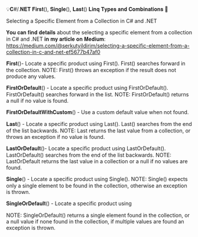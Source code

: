 💡𝐂#/.𝐍𝐄𝐓 𝐅𝐢𝐫𝐬𝐭(), 𝐒𝐢𝐧𝐠𝐥𝐞(), 𝐋𝐚𝐬𝐭() 𝐋𝐢𝐧𝐪 𝐓𝐲𝐩𝐞𝐬 𝐚𝐧𝐝 𝐂𝐨𝐦𝐛𝐢𝐧𝐚𝐭𝐢𝐨𝐧𝐬 🚀

Selecting a Specific Element from a Collection in C# and .NET



𝐘𝐨𝐮 𝐜𝐚𝐧 𝐟𝐢𝐧𝐝 𝐝𝐞𝐭𝐚𝐢𝐥𝐬 about the selecting a specific element from a collection in C# and .NET 𝐢𝐧 𝐦𝐲 𝐚𝐫𝐭𝐢𝐜𝐥𝐞 𝐨𝐧 𝐌𝐞𝐝𝐢𝐮𝐦: https://medium.com/@serkutyildirim/selecting-a-specific-element-from-a-collection-in-c-and-net-ef5677b47af0



𝐅𝐢𝐫𝐬𝐭()- Locate a specific product using First(). First() searches forward in the collection. NOTE: First() throws an exception if the result does not produce any values.



𝐅𝐢𝐫𝐬𝐭𝐎𝐫𝐃𝐞𝐟𝐚𝐮𝐥𝐭() - Locate a specific product using FirstOrDefault(). FirstOrDefault() searches forward in the list. NOTE: FirstOrDefault() returns a null if no value is found.



𝐅𝐢𝐫𝐬𝐭𝐎𝐫𝐃𝐞𝐟𝐚𝐮𝐥𝐭𝐖𝐢𝐭𝐡𝐂𝐮𝐬𝐭𝐨𝐦() - Use a custom default value when not found.



𝐋𝐚𝐬𝐭() - Locate a specific product using Last(). Last() searches from the end of the list backwards. NOTE: Last returns the last value from a collection, or throws an exception if no value is found.



𝐋𝐚𝐬𝐭𝐎𝐫𝐃𝐞𝐟𝐚𝐮𝐥𝐭()- Locate a specific product using LastOrDefault(). LastOrDefault() searches from the end of the list backwards. NOTE: LastOrDefault returns the last value in a collection or a null if no values are found.



𝐒𝐢𝐧𝐠𝐥𝐞() - Locate a specific product using Single(). NOTE: Single() expects only a single element to be found in the collection, otherwise an exception is thrown.



𝐒𝐢𝐧𝐠𝐥𝐞𝐎𝐫𝐃𝐞𝐟𝐚𝐮𝐥𝐭() - Locate a specific product using 

NOTE: SingleOrDefault() returns a single element found in the collection, or a null value if none found in the collection, if multiple values are found an exception is thrown.
